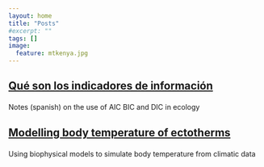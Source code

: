 ```yaml
---
layout: home
title: "Posts"
#excerpt: ""
tags: []
image:
  feature: mtkenya.jpg
---
```

<div class="tiles">

<div class="tile">
  <h2 class="post-title"><a href="{{site.baseurl}}posts/"> Qué son los indicadores de información </a></p></h2>
  <p class="post-excerpt">Notes (spanish) on the use of AIC BIC and DIC in ecology </p>
</div><!-- /.tile -->

<div class="tile">
  <h2 class="post-title"><a href="{{site.baseurl}}posts/"> Modelling body temperature of ectotherms </a></p></h2>
  <p class="post-excerpt"> Using biophysical models to simulate body temperature from climatic data </p>
</div><!-- /.tile -->
